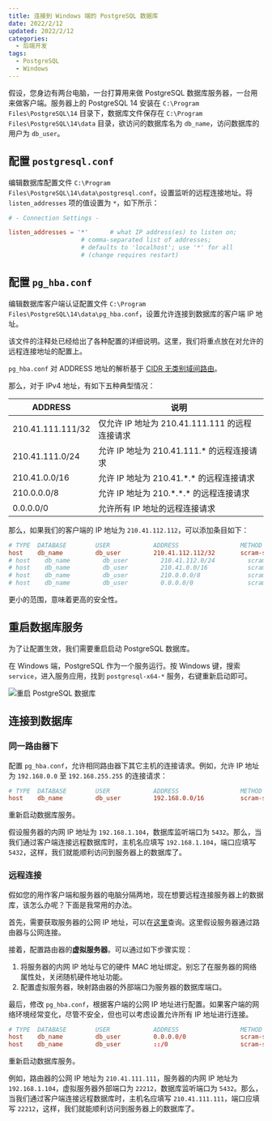 ```yaml
---
title: 连接到 Windows 端的 PostgreSQL 数据库
date: 2022/2/12
updated: 2022/2/12
categories:
  - 后端开发
tags:
  - PostgreSQL
  - Windows
---
```


假设，您身边有两台电脑，一台打算用来做 PostgreSQL 数据库服务器，一台用来做客户端。服务器上的 PostgreSQL 14 安装在 `C:\Program Files\PostgreSQL\14` 目录下，数据库文件保存在 `C:\Program Files\PostgreSQL\14\data` 目录，欲访问的数据库名为 `db_name`，访问数据库的用户为 `db_user`。

## 配置 `postgresql.conf`

编辑数据库配置文件 `C:\Program Files\PostgreSQL\14\data\postgresql.conf`，设置监听的远程连接地址。将 `listen_addresses` 项的值设置为 `*`，如下所示：

```conf
# - Connection Settings -

listen_addresses = '*'		# what IP address(es) to listen on;
					# comma-separated list of addresses;
					# defaults to 'localhost'; use '*' for all
					# (change requires restart)
```

## 配置 `pg_hba.conf`

编辑数据库客户端认证配置文件 `C:\Program Files\PostgreSQL\14\data\pg_hba.conf`，设置允许连接到数据库的客户端 IP 地址。

该文件的注释处已经给出了各种配置的详细说明。这里，我们将重点放在对允许的远程连接地址的配置上。

`pg_hba.conf` 对 ADDRESS 地址的解析基于 [CIDR 无类别域间路由](https://en.wikipedia.org/wiki/Classless_Inter-Domain_Routing)。

那么，对于 IPv4 地址，有如下五种典型情况：

| ADDRESS           | 说明                                           |
| ----------------- | ---------------------------------------------- |
| 210.41.111.111/32 | 仅允许 IP 地址为 210.41.111.111 的远程连接请求 |
| 210.41.111.0/24   | 允许 IP 地址为 210.41.111.\* 的远程连接请求    |
| 210.41.0.0/16     | 允许 IP 地址为 210.41.\*.\* 的远程连接请求     |
| 210.0.0.0/8       | 允许 IP 地址为 210.\*.\*.\* 的远程连接请求     |
| 0.0.0.0/0         | 允许所有 IP 地址的远程连接请求                 |

那么，如果我们的客户端的 IP 地址为 `210.41.112.112`，可以添加条目如下：

```conf
# TYPE  DATABASE        USER            ADDRESS                 METHOD
host    db_name         db_user         210.41.112.112/32       scram-sha-256
# host    db_name         db_user         210.41.112.0/24         scram-sha-256
# host    db_name         db_user         210.41.0.0/16           scram-sha-256
# host    db_name         db_user         210.0.0.0/8             scram-sha-256
# host    db_name         db_user         0.0.0.0/0               scram-sha-256
```

更小的范围，意味着更高的安全性。

## 重启数据库服务

为了让配置生效，我们需要重启启动 PostgreSQL 数据库。

在 Windows 端，PostgreSQL 作为一个服务运行。按 Windows 键，搜索 `service`，进入服务应用，找到 `postgresql-x64-*` 服务，右键重新启动即可。

![重启 PostgreSQL 数据库](https://cdn.jsdelivr.net/gh/lolipopj/LolipopJ.github.io/2022/02/11/connect-with-pgsql/restart-pgsql.png)

## 连接到数据库

### 同一路由器下

配置 `pg_hba.conf`，允许相同路由器下其它主机的连接请求。例如，允许 IP 地址为 `192.168.0.0` 至 `192.168.255.255` 的连接请求：

```conf
# TYPE  DATABASE        USER            ADDRESS                 METHOD
host    db_name         db_user         192.168.0.0/16          scram-sha-256
```

重新启动数据库服务。

假设服务器的内网 IP 地址为 `192.168.1.104`，数据库监听端口为 `5432`。那么，当我们通过客户端连接远程数据库时，主机名应填写 `192.168.1.104`，端口应填写 `5432`，这样，我们就能顺利访问到服务器上的数据库了。

### 远程连接

假如您的用作客户端和服务器的电脑分隔两地，现在想要远程连接服务器上的数据库，该怎么办呢？下面是我常用的办法。

首先，需要获取服务器的公网 IP 地址，可以在[这里](https://www.ip138.com/)查询。这里假设服务器通过路由器与公网连接。

接着，配置路由器的**虚拟服务器**。可以通过如下步骤实现：

1. 将服务器的内网 IP 地址与它的硬件 MAC 地址绑定。别忘了在服务器的网络属性处，关闭随机硬件地址功能。
2. 配置虚拟服务器，映射路由器的外部端口为服务器的数据库端口。

最后，修改 `pg_hba.conf`，根据客户端的公网 IP 地址进行配置。如果客户端的网络环境经常变化，尽管不安全，但也可以考虑设置允许所有 IP 地址进行连接。

```conf
# TYPE  DATABASE        USER            ADDRESS                 METHOD
host    db_name         db_user         0.0.0.0/0               scram-sha-256
host    db_name         db_user         ::/0                    scram-sha-256
```

重新启动数据库服务。

例如，路由器的公网 IP 地址为 `210.41.111.111`，服务器的内网 IP 地址为 `192.168.1.104`，虚拟服务器外部端口为 `22212`，数据库监听端口为 `5432`。那么，当我们通过客户端连接远程数据库时，主机名应填写 `210.41.111.111`，端口应填写 `22212`，这样，我们就能顺利访问到服务器上的数据库了。

